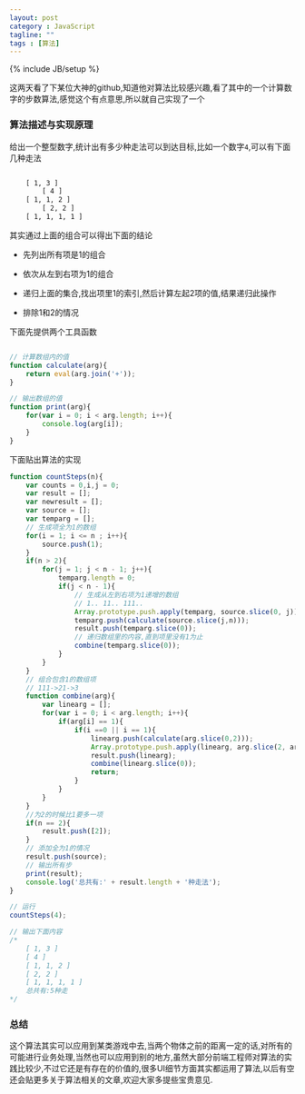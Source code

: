 ```yaml
---
layout: post
category : JavaScript
tagline: ""
tags : [算法]
---
```

{% include JB/setup %}

这两天看了下某位大神的github,知道他对算法比较感兴趣,看了其中的一个计算数字的步数算法,感觉这个有点意思,所以就自己实现了一个

### 算法描述与实现原理

给出一个整型数字,统计出有多少种走法可以到达目标,比如一个数字`4`,可以有下面几种走法

```html

	[ 1, 3 ]
		[ 4 ]
	[ 1, 1, 2 ]
		[ 2, 2 ]
	[ 1, 1, 1, 1 ]

```
其实通过上面的组合可以得出下面的结论

* 先列出所有项是1的组合

* 依次从左到右项为1的组合

* 递归上面的集合,找出项里1的索引,然后计算左起2项的值,结果递归此操作

* 排除1和2的情况

下面先提供两个工具函数

```js

// 计算数组内的值
function calculate(arg){
	return eval(arg.join('+'));
}

// 输出数组的值
function print(arg){
	for(var i = 0; i < arg.length; i++){
		console.log(arg[i]);
	}
}

```

下面贴出算法的实现

```js
function countSteps(n){
	var counts = 0,i,j = 0;
	var result = [];
	var newresult = [];
	var source = [];
	var temparg = [];
	// 生成项全为1的数组
	for(i = 1; i <= n ; i++){
		source.push(1);
	}
	if(n > 2){
		for(j = 1; j < n - 1; j++){
			temparg.length = 0;
			if(j < n - 1){
				// 生成从左到右项为1递增的数组
				// 1.. 11.. 111..
				Array.prototype.push.apply(temparg, source.slice(0, j));
				temparg.push(calculate(source.slice(j,n)));
				result.push(temparg.slice(0));
				// 递归数组里的内容,直到项里没有1为止
				combine(temparg.slice(0));
			}
		}
	}
	// 组合包含1的数组项
	// 111->21->3
	function combine(arg){
		var linearg = [];
		for(var i = 0; i < arg.length; i++){
			if(arg[i] == 1){
				if(i ==0 || i == 1){
					linearg.push(calculate(arg.slice(0,2)));
					Array.prototype.push.apply(linearg, arg.slice(2, arg.length));
					result.push(linearg);
					combine(linearg.slice(0));
					return;
				}
			}
		}
	}
	//为2的时候比1要多一项
	if(n == 2){
		result.push([2]);
	}
	// 添加全为1的情况
	result.push(source);
	// 输出所有步
	print(result);
	console.log('总共有:' + result.length + '种走法');
}

// 运行
countSteps(4);

// 输出下面内容
/*
	[ 1, 3 ]
	[ 4 ]
	[ 1, 1, 2 ]
	[ 2, 2 ]
	[ 1, 1, 1, 1 ]
	总共有:5种走
*/

```

### 总结

这个算法其实可以应用到某类游戏中去,当两个物体之前的距离一定的话,对所有的可能进行业务处理,当然也可以应用到别的地方,虽然大部分前端工程师对算法的实践比较少,不过它还是有存在的价值的,很多UI细节方面其实都运用了算法,以后有空还会贴更多关于算法相关的文章,欢迎大家多提些宝贵意见.
